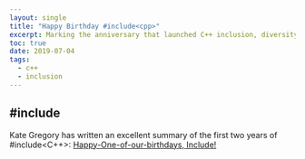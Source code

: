 ```yaml
---
layout: single
title: "Happy Birthday #include<cpp>"
excerpt: Marking the anniversary that launched C++ inclusion, diversity and learning organisation  
toc: true
date: 2019-07-04
tags:
  - c++
  - inclusion
---
```


## #include<cpp>

Kate Gregory has written an excellent summary of the first two years of #include<C++>:  [Happy-One-of-our-birthdays, Include!](http://www.gregcons.com/KateBlog/HappyOneofourbirthdaysInclude.aspx)


